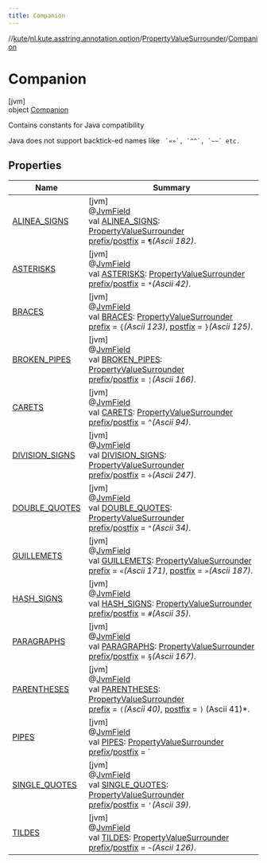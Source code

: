```yaml
---
title: Companion
---
```

//[kute](../../../../index.html)/[nl.kute.asstring.annotation.option](../../index.html)/[PropertyValueSurrounder](../index.html)/[Companion](index.html)



# Companion



[jvm]\
object [Companion](index.html)

Contains constants for Java compatibility



Java does not support backtick-ed names like ``` `«»`, `^^`, `~~` etc.```



## Properties


| Name | Summary |
|---|---|
| [ALINEA_SIGNS](-a-l-i-n-e-a_-s-i-g-n-s.html) | [jvm]<br>@[JvmField](https://kotlinlang.org/api/latest/jvm/stdlib/kotlin.jvm/-jvm-field/index.html)<br>val [ALINEA_SIGNS](-a-l-i-n-e-a_-s-i-g-n-s.html): [PropertyValueSurrounder](../index.html)<br>[prefix](../prefix.html)/[postfix](../postfix.html) = `¶`*(Ascii 182)*. |
| [ASTERISKS](-a-s-t-e-r-i-s-k-s.html) | [jvm]<br>@[JvmField](https://kotlinlang.org/api/latest/jvm/stdlib/kotlin.jvm/-jvm-field/index.html)<br>val [ASTERISKS](-a-s-t-e-r-i-s-k-s.html): [PropertyValueSurrounder](../index.html)<br>[prefix](../prefix.html)/[postfix](../postfix.html) = `*`*(Ascii 42)*. |
| [BRACES](-b-r-a-c-e-s.html) | [jvm]<br>@[JvmField](https://kotlinlang.org/api/latest/jvm/stdlib/kotlin.jvm/-jvm-field/index.html)<br>val [BRACES](-b-r-a-c-e-s.html): [PropertyValueSurrounder](../index.html)<br>[prefix](../prefix.html) = `{`*(Ascii 123)*, [postfix](../postfix.html) = `}`*(Ascii 125)*. |
| [BROKEN_PIPES](-b-r-o-k-e-n_-p-i-p-e-s.html) | [jvm]<br>@[JvmField](https://kotlinlang.org/api/latest/jvm/stdlib/kotlin.jvm/-jvm-field/index.html)<br>val [BROKEN_PIPES](-b-r-o-k-e-n_-p-i-p-e-s.html): [PropertyValueSurrounder](../index.html)<br>[prefix](../prefix.html)/[postfix](../postfix.html) = `¦`*(Ascii 166)*. |
| [CARETS](-c-a-r-e-t-s.html) | [jvm]<br>@[JvmField](https://kotlinlang.org/api/latest/jvm/stdlib/kotlin.jvm/-jvm-field/index.html)<br>val [CARETS](-c-a-r-e-t-s.html): [PropertyValueSurrounder](../index.html)<br>[prefix](../prefix.html)/[postfix](../postfix.html) = `^`*(Ascii 94)*. |
| [DIVISION_SIGNS](-d-i-v-i-s-i-o-n_-s-i-g-n-s.html) | [jvm]<br>@[JvmField](https://kotlinlang.org/api/latest/jvm/stdlib/kotlin.jvm/-jvm-field/index.html)<br>val [DIVISION_SIGNS](-d-i-v-i-s-i-o-n_-s-i-g-n-s.html): [PropertyValueSurrounder](../index.html)<br>[prefix](../prefix.html)/[postfix](../postfix.html) = `÷`*(Ascii 247)*. |
| [DOUBLE_QUOTES](-d-o-u-b-l-e_-q-u-o-t-e-s.html) | [jvm]<br>@[JvmField](https://kotlinlang.org/api/latest/jvm/stdlib/kotlin.jvm/-jvm-field/index.html)<br>val [DOUBLE_QUOTES](-d-o-u-b-l-e_-q-u-o-t-e-s.html): [PropertyValueSurrounder](../index.html)<br>[prefix](../prefix.html)/[postfix](../postfix.html) = `"`*(Ascii 34)*. |
| [GUILLEMETS](-g-u-i-l-l-e-m-e-t-s.html) | [jvm]<br>@[JvmField](https://kotlinlang.org/api/latest/jvm/stdlib/kotlin.jvm/-jvm-field/index.html)<br>val [GUILLEMETS](-g-u-i-l-l-e-m-e-t-s.html): [PropertyValueSurrounder](../index.html)<br>[prefix](../prefix.html) = `«`*(Ascii 171)*, [postfix](../postfix.html) = `»`*(Ascii 187)*. |
| [HASH_SIGNS](-h-a-s-h_-s-i-g-n-s.html) | [jvm]<br>@[JvmField](https://kotlinlang.org/api/latest/jvm/stdlib/kotlin.jvm/-jvm-field/index.html)<br>val [HASH_SIGNS](-h-a-s-h_-s-i-g-n-s.html): [PropertyValueSurrounder](../index.html)<br>[prefix](../prefix.html)/[postfix](../postfix.html) = `#`*(Ascii 35)*. |
| [PARAGRAPHS](-p-a-r-a-g-r-a-p-h-s.html) | [jvm]<br>@[JvmField](https://kotlinlang.org/api/latest/jvm/stdlib/kotlin.jvm/-jvm-field/index.html)<br>val [PARAGRAPHS](-p-a-r-a-g-r-a-p-h-s.html): [PropertyValueSurrounder](../index.html)<br>[prefix](../prefix.html)/[postfix](../postfix.html) = `§`*(Ascii 167)*. |
| [PARENTHESES](-p-a-r-e-n-t-h-e-s-e-s.html) | [jvm]<br>@[JvmField](https://kotlinlang.org/api/latest/jvm/stdlib/kotlin.jvm/-jvm-field/index.html)<br>val [PARENTHESES](-p-a-r-e-n-t-h-e-s-e-s.html): [PropertyValueSurrounder](../index.html)<br>[prefix](../prefix.html) = `(`*(Ascii 40)*, [postfix](../postfix.html) = `)` (Ascii 41)*. |
| [PIPES](-p-i-p-e-s.html) | [jvm]<br>@[JvmField](https://kotlinlang.org/api/latest/jvm/stdlib/kotlin.jvm/-jvm-field/index.html)<br>val [PIPES](-p-i-p-e-s.html): [PropertyValueSurrounder](../index.html)<br>[prefix](../prefix.html)/[postfix](../postfix.html) = `|`*(Ascii 124)*. |
| [SINGLE_QUOTES](-s-i-n-g-l-e_-q-u-o-t-e-s.html) | [jvm]<br>@[JvmField](https://kotlinlang.org/api/latest/jvm/stdlib/kotlin.jvm/-jvm-field/index.html)<br>val [SINGLE_QUOTES](-s-i-n-g-l-e_-q-u-o-t-e-s.html): [PropertyValueSurrounder](../index.html)<br>[prefix](../prefix.html)/[postfix](../postfix.html) = `'`*(Ascii 39)*. |
| [TILDES](-t-i-l-d-e-s.html) | [jvm]<br>@[JvmField](https://kotlinlang.org/api/latest/jvm/stdlib/kotlin.jvm/-jvm-field/index.html)<br>val [TILDES](-t-i-l-d-e-s.html): [PropertyValueSurrounder](../index.html)<br>[prefix](../prefix.html)/[postfix](../postfix.html) = `~`*(Ascii 126)*. |

